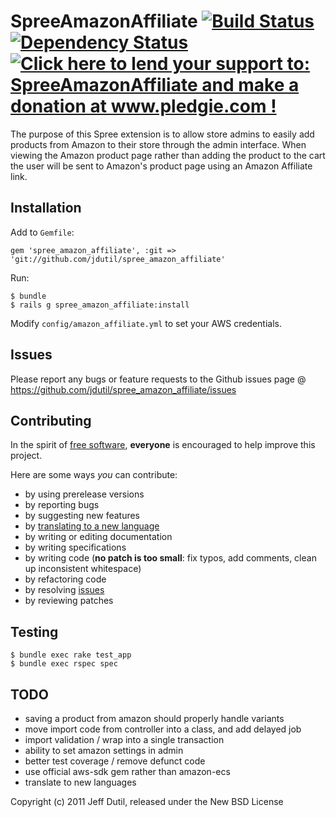 # SpreeAmazonAffiliate [![Build Status](https://secure.travis-ci.org/jdutil/spree_amazon_affiliate.png)](http://travis-ci.org/jdutil/spree_amazon_affiliate) [![Dependency Status](https://gemnasium.com/jdutil/spree_amazon_affiliate.png?travis)](https://gemnasium.com/jdutil/spree_amazon_affiliate) [![Click here to lend your support to: SpreeAmazonAffiliate and make a donation at www.pledgie.com !](https://www.pledgie.com/campaigns/16958.png?skin_name=chrome)][pledgie]

The purpose of this Spree extension is to allow store admins to easily add products from Amazon to their store through the admin interface.  When viewing the Amazon product page rather than adding the product to the cart the user will be sent to Amazon's product page using an Amazon Affiliate link.

[travis]: http://travis-ci.org/jdutil/spree_amazon_affiliate
[gemnasium]: https://gemnasium.com/jdutil/spree_amazon_affiliate
[pledgie]: http://www.pledgie.com/campaigns/16958

Installation
------------

Add to `Gemfile`:

    gem 'spree_amazon_affiliate', :git => 'git://github.com/jdutil/spree_amazon_affiliate'

Run:

    $ bundle
    $ rails g spree_amazon_affiliate:install

Modify `config/amazon_affiliate.yml` to set your AWS credentials.

Issues
------

Please report any bugs or feature requests to the Github issues page @ https://github.com/jdutil/spree_amazon_affiliate/issues

Contributing
------------

In the spirit of [free software](http://www.fsf.org/licensing/essays/free-sw.html), **everyone** is encouraged to help improve this project.

Here are some ways *you* can contribute:

* by using prerelease versions
* by reporting bugs
* by suggesting new features
* by [translating to a new language](https://github.com/jdutil/spree_amazon_affiliate/tree/master/config/locales)
* by writing or editing documentation
* by writing specifications
* by writing code (**no patch is too small**: fix typos, add comments, clean up inconsistent whitespace)
* by refactoring code
* by resolving [issues](https://github.com/jdutil/spree_amazon_affiliate/issues)
* by reviewing patches

Testing
-------

    $ bundle exec rake test_app
    $ bundle exec rspec spec

TODO
----

* saving a product from amazon should properly handle variants
* move import code from controller into a class, and add delayed job
* import validation / wrap into a single transaction
* ability to set amazon settings in admin
* better test coverage / remove defunct code
* use official aws-sdk gem rather than amazon-ecs
* translate to new languages

Copyright (c) 2011 Jeff Dutil, released under the New BSD License
